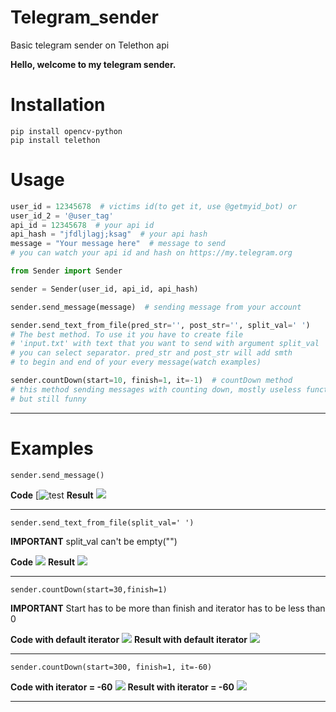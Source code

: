 # Telegram_sender

Basic telegram sender on Telethon api

**Hello, welcome to my telegram sender.**

# Installation

```shell
pip install opencv-python
pip install telethon
```

# Usage

```python
user_id = 12345678  # victims id(to get it, use @getmyid_bot) or
user_id_2 = '@user_tag'
api_id = 12345678  # your api id
api_hash = "jfdljlagj;ksag"  # your api hash
message = "Your message here"  # message to send
# you can watch your api id and hash on https://my.telegram.org

from Sender import Sender

sender = Sender(user_id, api_id, api_hash)

sender.send_message(message)  # sending message from your account

sender.send_text_from_file(pred_str='', post_str='', split_val=' ')
# The best method. To use it you have to create file 
# 'input.txt' with text that you want to send with argument split_val
# you can select separator. pred_str and post_str will add smth
# to begin and end of your every message(watch examples)

sender.countDown(start=10, finish=1, it=-1)  # countDown method
# this method sending messages with counting down, mostly useless function,
# but still funny
```

<hr>

# Examples

`sender.send_message()`

**Code**
[![test](https://github.com/TemiusIII/Telegram_spammer/tree/main/readme%20files/send_message_code.png)
**Result**
![](https://github.com/TemiusIII/Telegram_spammer/tree/main/readme%20files/send_message_result.png)
<hr>

`sender.send_text_from_file(split_val=' ')`

**IMPORTANT** split_val can't be empty("")

**Code**
![](https://github.com/TemiusIII/Telegram_spammer/tree/main/readme%20files/from_file_code.png)
**Result**
![](https://github.com/TemiusIII/Telegram_spammer/tree/main/readme%20files/from_file_result.png)
<hr>

`sender.countDown(start=30,finish=1)`

**IMPORTANT**
Start has to be more than finish and iterator has to be less than 0

**Code with default iterator**
![](https://github.com/TemiusIII/Telegram_spammer/tree/main/readme%20files/countDown_it-1_code.png)
**Result with default iterator**
![](https://github.com/TemiusIII/Telegram_spammer/tree/main/readme%20files/countDown_it-1_result.png)
<hr>

`sender.countDown(start=300, finish=1, it=-60)`

**Code with iterator = -60**
![](https://github.com/TemiusIII/Telegram_spammer/tree/main/readme%20files/countDown_it-60_code.png)
**Result with iterator = -60**
![](https://github.com/TemiusIII/Telegram_spammer/tree/main/readme%20files/countDown_it-60_result.png)
<hr>



